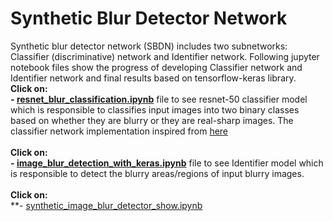 # Synthetic Blur Detector Network
Synthetic blur detector network (SBDN) includes two subnetworks: Classifier (discriminative) network and Identifier network. Following jupyter notebook files show the progress of developing Classifier network and Identifier network and final results based on tensorflow-keras library.  
**Click on:**<br/>
**- [resnet_blur_classification.ipynb](https://github.com/MasoudMoeini/Synthetic-Blur-Detector-Network/blob/main/resnet_blur_classification.ipynb)** file to see resnet-50 classifier model which is responsible to classifies input images into two binary classes based on whether they are blurry or they are real-sharp images. The classifier network implementation inspired from [here](https://machinelearningknowledge.ai/keras-implementation-of-resnet-50-architecture-from-scratch/)
<br/>
<br/>
**Click on:**<br/>
**- [image_blur_detection_with_keras.ipynb](https://github.com/MasoudMoeini/Synthetic-Blur-Detector-Network/blob/main/image_blur_detection_with_keras.ipynb)** file to see Identifier model which is responsible to detect the blurry areas/regions of input blurry images.
<br/>
<br/>
**Click on:**<br/> 
**- [synthetic_image_blur_detector_show.ipynb](https://github.com/MasoudMoeini/Synthetic-Blur-Detector-Network/blob/main/resnet_blur_classification.ipynb)

<br/>
<br/>
